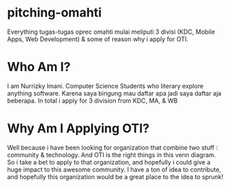 # pitching-omahti
Everything tugas-tugas oprec omahti mulai meliputi 3 divisi (KDC, Mobile Apps, Web Development) & some of reason why i apply for OTI. 

# Who Am I?

I am Nurrizky Imani. Computer Science Students who literary explore anything software. Karena saya bingung mau daftar apa jadi saya daftar aja beberapa. In total i apply for 3 division from KDC, MA, & WB

# Why Am I Applying OTI?

Well because i have been looking for organization that combine two stuff : community & technology. And OTI is the right things in this venn diagram. So i take a bet to apply to that organization, and hopefully i could give a huge impact to this awesome community. I have a ton of idea to contribute, and hopefully this organization would be a great place to the idea to sprunk!
